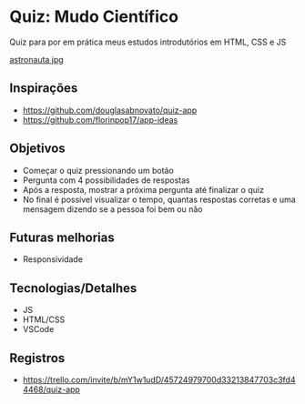 # Quiz: Mudo Científico
Quiz para por em prática meus estudos introdutórios em HTML, CSS e JS

[astronauta jpg](https://user-images.githubusercontent.com/110922331/185276188-4fc5091d-6edd-49cf-92a2-3c205a8f9323.jpg)

## Inspirações
- https://github.com/douglasabnovato/quiz-app
- https://github.com/florinpop17/app-ideas 

## Objetivos
- Começar o quiz pressionando um botão
- Pergunta com 4 possibilidades de respostas
- Após a resposta, mostrar a próxima pergunta até finalizar o quiz
- No final é possível visualizar o tempo, quantas respostas corretas e uma mensagem dizendo se a pessoa foi bem ou não

## Futuras melhorias
- Responsividade



## Tecnologias/Detalhes
- JS
- HTML/CSS
- VSCode

## Registros
- https://trello.com/invite/b/mY1w1udD/45724979700d33213847703c3fd44468/quiz-app

